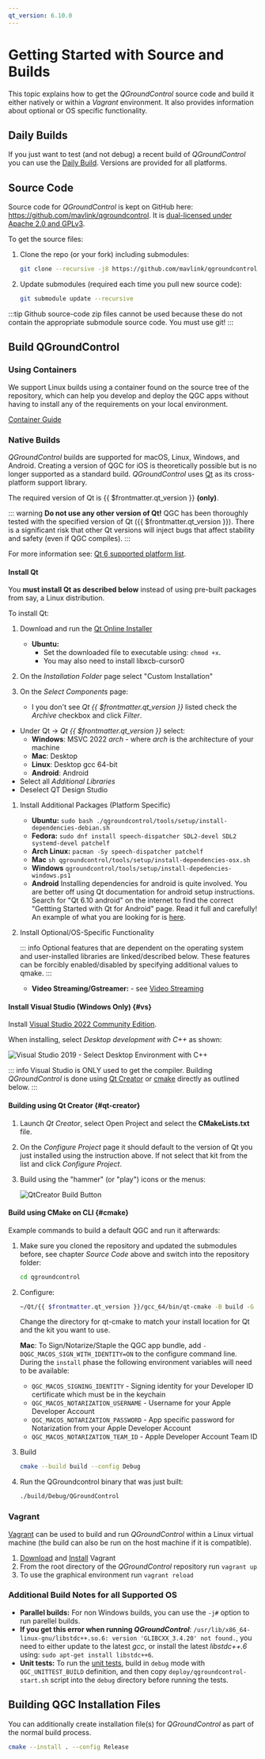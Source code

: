 ```yaml
---
qt_version: 6.10.0
---
```


# Getting Started with Source and Builds

This topic explains how to get the _QGroundControl_ source code and build it either natively or within a _Vagrant_ environment.
It also provides information about optional or OS specific functionality.

## Daily Builds

If you just want to test (and not debug) a recent build of _QGroundControl_ you can use the [Daily Build](../../qgc-user-guide/releases/daily_builds.md).
Versions are provided for all platforms.

## Source Code

Source code for _QGroundControl_ is kept on GitHub here: https://github.com/mavlink/qgroundcontrol.
It is [dual-licensed under Apache 2.0 and GPLv3](https://github.com/mavlink/qgroundcontrol/blob/master/.github/COPYING.md).

To get the source files:

1. Clone the repo (or your fork) including submodules:

   ```sh
   git clone --recursive -j8 https://github.com/mavlink/qgroundcontrol.git
   ```

2. Update submodules (required each time you pull new source code):

   ```sh
   git submodule update --recursive
   ```

:::tip
Github source-code zip files cannot be used because these do not contain the appropriate submodule source code.
You must use git!
:::

## Build QGroundControl

### Using Containers

We support Linux builds using a container found on the source tree of the repository, which can help you develop and deploy the QGC apps without having to install any of the requirements on your local environment.

[Container Guide](../getting_started/container.md)

### Native Builds

_QGroundControl_ builds are supported for macOS, Linux, Windows, and Android. Creating a version of QGC for iOS is theoretically possible but is no longer supported as a standard build.
_QGroundControl_ uses [Qt](http://www.qt.io) as its cross-platform support library. 

The required version of Qt is {{ $frontmatter.qt_version }} **(only)**. 

  ::: warning
  **Do not use any other version of Qt!**
  QGC has been thoroughly tested with the specified version of Qt ({{ $frontmatter.qt_version }}).
  There is a significant risk that other Qt versions will inject bugs that affect stability and safety (even if QGC compiles).
  :::

For more information see: [Qt 6 supported platform list](https://doc.qt.io/qt-6/supported-platforms.html).

#### Install Qt

You **must install Qt as described below** instead of using pre-built packages from say, a Linux distribution.

To install Qt:

1. Download and run the [Qt Online Installer](https://www.qt.io/download-qt-installer-oss)
   - **Ubuntu:**
     - Set the downloaded file to executable using: `chmod +x`.
     - You may also need to install libxcb-cursor0

1. On the _Installation Folder_ page select "Custom Installation"    

1. On the _Select Components_ page:

   - I you don't see _Qt {{ $frontmatter.qt_version }}_ listed check the _Archive_ checkbox and click _Filter_.
- Under Qt -> _Qt {{ $frontmatter.qt_version }}_ select:
   - **Windows**: MSVC 2022 _arch_ - where _arch_ is the architecture of your machine
   - **Mac**: Desktop
   - **Linux**: Desktop gcc 64-bit
   - **Android**: Android
- Select all _Additional Libraries_
- Deselect QT Design Studio

1. Install Additional Packages (Platform Specific)

   - **Ubuntu:** `sudo bash ./qgroundcontrol/tools/setup/install-dependencies-debian.sh`
   - **Fedora:** `sudo dnf install speech-dispatcher SDL2-devel SDL2 systemd-devel patchelf`
   - **Arch Linux:** `pacman -Sy speech-dispatcher patchelf`
   - **Mac** `sh qgroundcontrol/tools/setup/install-dependencies-osx.sh`
   - **Windows** `qgroundcontrol/tools/setup/install-depedencies-windows.ps1`
   - **Android** Installing dependencies for android is quite involved. You are better off using Qt documentation for android setup instructions. Search for "Qt 6.10 android" on the internet to find the correct "Gettting Started with Qt for Android" page. Read it full and carefully! An example of what you are looking for is [here](https://doc.qt.io/qt-6/android-getting-started.html).

1. Install Optional/OS-Specific Functionality

   ::: info
   Optional features that are dependent on the operating system and user-installed libraries are linked/described below.
   These features can be forcibly enabled/disabled by specifying additional values to qmake.
   :::

   - **Video Streaming/Gstreamer:** - see [Video Streaming](https://github.com/mavlink/qgroundcontrol/blob/master/src/VideoManager/VideoReceiver/GStreamer/README.md)


#### Install Visual Studio (Windows Only) {#vs}

Install [Visual Studio 2022 Community Edition](https://visualstudio.microsoft.com/downloads/).

When installing, select _Desktop development with C++_ as shown:

![Visual Studio 2019 - Select Desktop Environment with C++](../../../assets/dev_getting_started/visual_studio_select_features.png)

::: info
Visual Studio is ONLY used to get the compiler. Building _QGroundControl_ is done using [Qt Creator](#qt-creator) or [cmake](#cmake) directly as outlined below.
:::

#### Building using Qt Creator {#qt-creator}

1. Launch _Qt Creator_, select Open Project and select the **CMakeLists.txt** file.
1. On the _Configure Project_ page it should default to the version of Qt you just installed using the instruction above. If not select that kit from the list and click _Configure Project_.

1. Build using the "hammer" (or "play") icons or the menus:

   ![QtCreator Build Button](../../../assets/dev_getting_started/qt_creator_build_qgc.png)

#### Build using CMake on CLI {#cmake}

Example commands to build a default QGC and run it afterwards:

1. Make sure you cloned the repository and updated the submodules before, see chapter _Source Code_ above and switch into the repository folder:

   ```sh
   cd qgroundcontrol
   ```

1. Configure:

   ```sh
   ~/Qt/{{ $frontmatter.qt_version }}/gcc_64/bin/qt-cmake -B build -G Ninja -DCMAKE_BUILD_TYPE=Debug
   ```

   Change the directory for qt-cmake to match your install location for Qt and the kit you want to use.
   
   **Mac**: To Sign/Notarize/Staple the QGC app bundle, add `-DQGC_MACOS_SIGN_WITH_IDENTITY=ON` to the configure command line. During the `install` phase the following environment variables will need to be available:
   
   * `QGC_MACOS_SIGNING_IDENTITY` - Signing identity for your Developer ID certificate which must be in the keychain
   * `QGC_MACOS_NOTARIZATION_USERNAME` - Username for your Apple Developer Account
   * `QGC_MACOS_NOTARIZATION_PASSWORD` - App specific password for Notarization from your Apple Developer Account
   * `QGC_MACOS_NOTARIZATION_TEAM_ID` - Apple Developer Account Team ID

1. Build

   ```sh
   cmake --build build --config Debug
   ```

1. Run the QGroundcontrol binary that was just built:

   ```sh
   ./build/Debug/QGroundControl
   ```

### Vagrant

[Vagrant](https://www.vagrantup.com/) can be used to build and run _QGroundControl_ within a Linux virtual machine (the build can also be run on the host machine if it is compatible).

1. [Download](https://www.vagrantup.com/downloads.html) and [Install](https://www.vagrantup.com/docs/getting-started/) Vagrant
1. From the root directory of the _QGroundControl_ repository run `vagrant up`
1. To use the graphical environment run `vagrant reload`

### Additional Build Notes for all Supported OS

- **Parallel builds:** For non Windows builds, you can use the `-j#` option to run parellel builds.
- **If you get this error when running _QGroundControl_**: `/usr/lib/x86_64-linux-gnu/libstdc++.so.6: version 'GLIBCXX_3.4.20' not found.`, you need to either update to the latest _gcc_, or install the latest _libstdc++.6_ using: `sudo apt-get install libstdc++6`.
- **Unit tests:** To run the [unit tests](../contribute/unit_tests.md), build in `debug` mode with `QGC_UNITTEST_BUILD` definition, and then copy `deploy/qgroundcontrol-start.sh` script into the `debug` directory before running the tests.

## Building QGC Installation Files

You can additionally create installation file(s) for _QGroundControl_ as part of the normal build process.

```sh
cmake --install . --config Release
```
